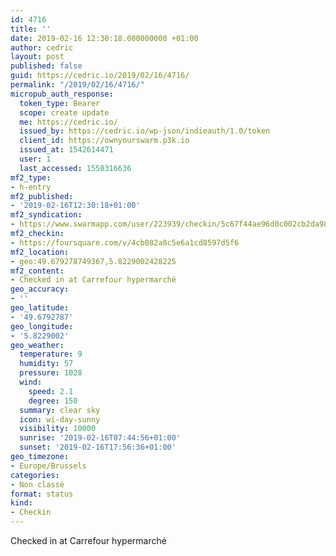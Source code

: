 ```yaml
---
id: 4716
title: ''
date: 2019-02-16 12:30:18.000000000 +01:00
author: cedric
layout: post
published: false
guid: https://cedric.io/2019/02/16/4716/
permalink: "/2019/02/16/4716/"
micropub_auth_response:
  token_type: Bearer
  scope: create update
  me: https://cedric.io/
  issued_by: https://cedric.io/wp-json/indieauth/1.0/token
  client_id: https://ownyourswarm.p3k.io
  issued_at: 1542614471
  user: 1
  last_accessed: 1550316636
mf2_type:
- h-entry
mf2_published:
- '2019-02-16T12:30:18+01:00'
mf2_syndication:
- https://www.swarmapp.com/user/223939/checkin/5c67f44ae96d0c002cb2da98
mf2_checkin:
- https://foursquare.com/v/4cb082a8c5e6a1cd8597d5f6
mf2_location:
- geo:49.679278749367,5.8229002428225
mf2_content:
- Checked in at Carrefour hypermarché
geo_accuracy:
- ''
geo_latitude:
- '49.6792787'
geo_longitude:
- '5.8229002'
geo_weather:
  temperature: 9
  humidity: 57
  pressure: 1028
  wind:
    speed: 2.1
    degree: 150
  summary: clear sky
  icon: wi-day-sunny
  visibility: 10000
  sunrise: '2019-02-16T07:44:56+01:00'
  sunset: '2019-02-16T17:56:36+01:00'
geo_timezone:
- Europe/Brussels
categories:
- Non classé
format: status
kind:
- Checkin
---
```

Checked in at Carrefour hypermarché